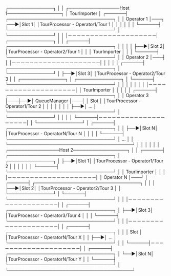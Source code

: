 ┌──────────────┐
│              │                                     ┌────────────────Host 1─────────────────┐
│ TourImporter │                              ┌──────┤  ┌─────────────────────────────────┐  │
│  Operator 1  │───┐                      ┌──▶│Slot 1│  │TourProcessor - Operator1/Tour 1 │  │
│              │   │                      │   └──────┤  └─────────────────────────────────┘  │
└──────────────┘   │                      │          │─ ─ ─ ─ ─ ─ ─ ─ ─ ─ ─ ─ ─ ─ ─ ─ ─ ─ ─ ─│
┌──────────────┐   │                      │   ┌──────┤  ┌─────────────────────────────────┐  │
│              │   │                      ├──▶│Slot 2│  │TourProcessor - Operator2/Tour 1 │  │
│ TourImporter │   │                      │   └──────┤  └─────────────────────────────────┘  │
│  Operator 2  │───┤                      │          │─ ─ ─ ─ ─ ─ ─ ─ ─ ─ ─ ─ ─ ─ ─ ─ ─ ─ ─ ─│
│              │   │                      │   ┌──────┤  ┌─────────────────────────────────┐  │
└──────────────┘   │                      ├──▶│Slot 3│  │TourProcessor - Operator2/Tour 3 │  │
┌──────────────┐   │   ┌──────────────┐   │   └──────┤  └─────────────────────────────────┘  │
│              │   │   │              │   │          │─ ─ ─ ─ ─ ─ ─ ─ ─ ─ ─ ─ ─ ─ ─ ─ ─ ─ ─ ─│
│ TourImporter │   │   │              │   │   ┌──────┤  ┌─────────────────────────────────┐  │
│  Operator 3  │───┼──▶│ QueueManager │───┤   │ Slot │  │TourProcessor - Operator1/Tour 2 │  │
│              │   │   │              │   ├──▶│ ...  │  └─────────────────────────────────┘  │
└──────────────┘   │   │              │   │   └──────┤─ ─ ─ ─ ─ ─ ─ ─ ─ ─ ─ ─ ─ ─ ─ ─ ─ ─ ─ ─│
                   │   └──────────────┘   │   ┌──────┤  ┌─────────────────────────────────┐  │
                   │                      ├──▶│Slot N│  │TourProcessor - OperatorN/Tour N │  │
                   │                      │   └──────┤  └─────────────────────────────────┘  │
 ...               │                      │          └───────────────────────────────────────┘
                   │                      │
                   │                      │
                   │                      │          ┌────────────────Host 2─────────────────┐
                   │                      │   ┌──────┤  ┌─────────────────────────────────┐  │
┌──────────────┐   │                      ├──▶│Slot 1│  │TourProcessor - Operator1/Tour 2 │  │
│              │   │                      │   └──────┤  └─────────────────────────────────┘  │
│ TourImporter │   │                      │          │─ ─ ─ ─ ─ ─ ─ ─ ─ ─ ─ ─ ─ ─ ─ ─ ─ ─ ─ ─│
│  Operator N  │───┘                      │   ┌──────┤  ┌─────────────────────────────────┐  │
│              │                          ├──▶│Slot 2│  │TourProcessor - Operator2/Tour 3 │  │
└──────────────┘                          │   └──────┤  └─────────────────────────────────┘  │
                                          │          │─ ─ ─ ─ ─ ─ ─ ─ ─ ─ ─ ─ ─ ─ ─ ─ ─ ─ ─ ─│
                                          │   ┌──────┤  ┌─────────────────────────────────┐  │
                                          ├──▶│Slot 3│  │TourProcessor - Operator3/Tour 4 │  │
                                          │   └──────┤  └─────────────────────────────────┘  │
                                          │          │─ ─ ─ ─ ─ ─ ─ ─ ─ ─ ─ ─ ─ ─ ─ ─ ─ ─ ─ ─│
                                          │   ┌──────┤  ┌─────────────────────────────────┐  │
                                          │   │ Slot │  │TourProcessor - OperatorN/Tour X │  │
                                          ├──▶│ ...  │  └─────────────────────────────────┘  │
                                          │   └──────┤─ ─ ─ ─ ─ ─ ─ ─ ─ ─ ─ ─ ─ ─ ─ ─ ─ ─ ─ ─│
                                          │   ┌──────┤  ┌─────────────────────────────────┐  │
                                          └──▶│Slot N│  │TourProcessor - OperatorN/Tour Y │  │
                                              └──────┤  └─────────────────────────────────┘  │
                                                     └───────────────────────────────────────┘